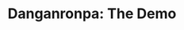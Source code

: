 --- 
title: "Danganronpa: The Demo"
publishdate: "2019-2-16T16:48:46+02:00"
src: "https://365manga.net/manga/danganronpa-the-demo"
image: "https://data.365manga.net/images/thumbnails/30527-danganronpa-the-demo.jpg"
description: " Danganronpa: The Demo summary is updating. Come visit Mangakakalot.com sometime to read the latest chapter of Danganronpa: The Demo. If you have any question about this manga, Please don't hesitate to contact us or translate team. Hope you enjoy it."
---